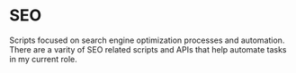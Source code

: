 # SEO
Scripts focused on search engine optimization processes and automation.
There are a varity of SEO related scripts and APIs that help automate tasks in my current role.
